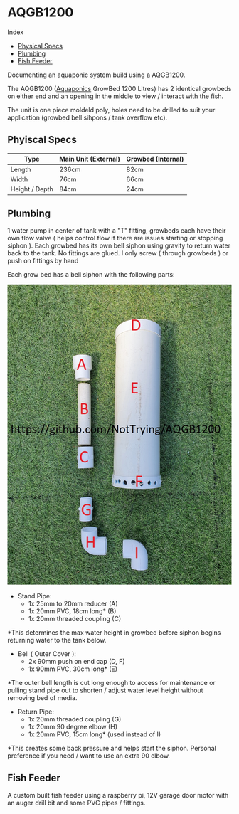 # AQGB1200
Index
- [Physical Specs](#Phyiscal-specs)
- [Plumbing](#plumbing)
- [Fish Feeder](#fish-feeder)

Documenting an aquaponic system build using a AQGB1200.

The AQGB1200 ([Aquaponics](https://en.wikipedia.org/wiki/Aquaponics) GrowBed 1200 Litres) has 2 identical growbeds on either end and an opening in the middle to view / interact with the fish.

The unit is one piece moldeld poly, holes need to be drilled to suit your application (growbed bell sihpons / tank overflow etc).



## Phyiscal Specs

 Type | Main Unit (External) | Growbed  (Internal)
-----|------|-----
Length | 236cm | 82cm
Width | 76cm | 66cm
Height / Depth | 84cm | 24cm

## Plumbing
1 water pump in center of tank with a "T" fitting, growbeds each have their own flow valve ( helps control flow if there are issues starting or stopping siphon ). Each growbed has its own bell siphon using gravity to return water back to the tank. No fittings are glued. I only screw ( through growbeds ) or push on fittings by hand

Each grow bed has a bell siphon with the following parts:

![Image of Bell Siphon](/Photos/20200908_103848.jpg)

- Stand Pipe:
  - 1x 25mm to 20mm reducer (A)
  - 1x 20mm PVC, 18cm long* (B)
  - 1x 20mm threaded coupling (C)
  
*This determines the max water height in growbed before siphon begins returning water to the tank below. 

- Bell ( Outer Cover ):
  - 2x 90mm push on end cap (D, F)
  - 1x 90mm PVC, 30cm long* (E)

*The outer bell length is cut long enough to access for maintenance or pulling stand pipe out to shorten / adjust water level height without removing bed of media.

- Return Pipe:
  - 1x 20mm threaded coupling (G)
  - 1x 20mm 90 degree elbow (H)
  - 1x 20mm PVC, 15cm long* (used instead of I)
  
*This creates some back pressure and helps start the siphon. Personal preference if you need / want to use an extra 90 elbow.


## Fish Feeder
A custom built fish feeder using a raspberry pi, 12V garage door motor with an auger drill bit and some PVC pipes / fittings.
